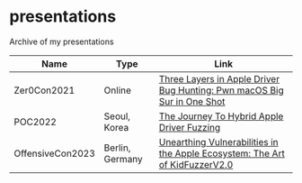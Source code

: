 # presentations

Archive of  my presentations


| Name             | Type             | Link                                                         |
| ---------------- | ---------------- | ------------------------------------------------------------ |
| Zer0Con2021      | Online           | [Three Layers in Apple Driver Bug Hunting: Pwn macOS Big Sur in One Shot](https://zer0con.org/archive/2021.html) |
| POC2022          | Seoul, Korea     | [The Journey To Hybrid Apple Driver Fuzzing](https://powerofcommunity.net/2022.htm) |
| OffensiveCon2023 | Berlin, Germany  | [Unearthing Vulnerabilities in the Apple Ecosystem: The Art of KidFuzzerV2.0](https://www.offensivecon.org/speakers/) |